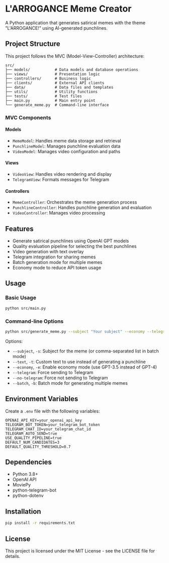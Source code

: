 # L'ARROGANCE Meme Creator

A Python application that generates satirical memes with the theme "L'ARROGANCE!" using AI-generated punchlines.

## Project Structure

This project follows the MVC (Model-View-Controller) architecture:

```
src/
├── models/           # Data models and database operations
├── views/            # Presentation logic
├── controllers/      # Business logic
├── clients/          # External API clients
├── data/             # Data files and templates
├── utils/            # Utility functions
├── tests/            # Test files
├── main.py           # Main entry point
└── generate_meme.py  # Command-line interface
```

### MVC Components

#### Models

- `MemeModel`: Handles meme data storage and retrieval
- `PunchlineModel`: Manages punchline evaluation data
- `VideoModel`: Manages video configuration and paths

#### Views

- `VideoView`: Handles video rendering and display
- `TelegramView`: Formats messages for Telegram

#### Controllers

- `MemeController`: Orchestrates the meme generation process
- `PunchlineController`: Handles punchline generation and evaluation
- `VideoController`: Manages video processing

## Features

- Generate satirical punchlines using OpenAI GPT models
- Quality evaluation pipeline for selecting the best punchlines
- Video generation with text overlay
- Telegram integration for sharing memes
- Batch generation mode for multiple memes
- Economy mode to reduce API token usage

## Usage

### Basic Usage

```bash
python src/main.py
```

### Command-line Options

```bash
python src/generate_meme.py --subject "Your subject" --economy --telegram
```

Options:
- `--subject`, `-s`: Subject for the meme (or comma-separated list in batch mode)
- `--text`, `-t`: Custom text to use instead of generating a punchline
- `--economy`, `-e`: Enable economy mode (use GPT-3.5 instead of GPT-4)
- `--telegram`: Force sending to Telegram
- `--no-telegram`: Force not sending to Telegram
- `--batch`, `-b`: Batch mode for generating multiple memes

## Environment Variables

Create a `.env` file with the following variables:

```
OPENAI_API_KEY=your_openai_api_key
TELEGRAM_BOT_TOKEN=your_telegram_bot_token
TELEGRAM_CHAT_ID=your_telegram_chat_id
TELEGRAM_AUTO_SEND=true
USE_QUALITY_PIPELINE=true
DEFAULT_NUM_CANDIDATES=3
DEFAULT_QUALITY_THRESHOLD=0.7
```

## Dependencies

- Python 3.8+
- OpenAI API
- MoviePy
- python-telegram-bot
- python-dotenv

## Installation

```bash
pip install -r requirements.txt
```

## License

This project is licensed under the MIT License - see the LICENSE file for details. 